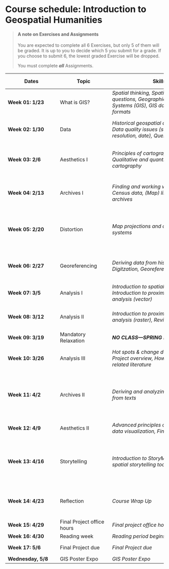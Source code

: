 # Course schedule: Introduction to Geospatial Humanities

>#### A note on Exercises and Assignments
>You are expected to complete all 6 Exercises, but only 5 of them will be graded. It is up to you to decide which 5 you submit for a grade. If you choose to submit 6, the lowest graded Exercise will be dropped.
>
>You must complete ***all*** Assignments.

| <div style="width:150px">**Dates**</div> | <div style="width:150px">**Topic**</div> | <div style="width:300px">**Skills**</div>                                                                            | <div style="width:150px">**In-class activities**</div> | **Exercises Assigned**                                                             | <div style="width:150px">**Exercises Due**</div>                             | <div style="width:150px">**Assignments Assigned**</div>  | <div style="width:150px">**Assignments Due**</div>       |
| ---------------------------------------- | ---------------------------------------- | -------------------------------------------------------------------------------------------------------------------- | ------------------------------------------------------ | ---------------------------------------------------------------------------------- | ---------------------------------------------------------------------------- | -------------------------------------------------------- | -------------------------------------------------------- |
| **Week 01: 1/23**                        | What is GIS?                             | *Spatial thinking, Spatial research questions, Geographic Information Systems (GIS), GIS data structures & formats*  | In-class 1: Installing ArcGIS Pro                      | Exercise 1: Learning ArcGIS Pro basics                                             |                                                                              |                                                          |                                                          |
| **Week 02: 1/30**                        | Data                                     | *Historical geospatial data sources, Data quality issues (scale, accuracy, resolution, date), Querying spatial data* |                                                        | Exercise 2: Querying data within ArcGIS Pro                                        | Exercise 1: Learning ArcGIS Pro basics using Census data                     |                                                          |                                                          |
| **Week 03: 2/6**                         | Aesthetics I                             | *Principles of cartographic design, Qualitative and quantitative cartography*                                        |                                                        | Exercise 3: Introduction to qualitative and quantitative cartography               |                                                                              | Assignment 1: Cartographic Design                        |                                                          |
| **Week 04: 2/13**                        | Archives I                               | *Finding and working with historical Census data, (Map) libraries, Digital archives*                                 |                                                        | Exercise 4: Working with historical census data in GIS                             | Exercise 2: Introduction to qualitative and quantitative cartography         |                                                          | Assignment 1: Cartographic Design                        |
| **Week 05: 2/20**                        | Distortion                               | *Map projections and coordinate systems*                                                                             |                                                        | Exercise 5: Troubleshooting coordinate systems and displaying XY data              |                                                                              | Assignment 2: Census Discovery and Documentation         |                                                          |
| **Week 06: 2/27**                        | Georeferencing                           | *Deriving data from historical maps, Digitzation, Georeferencing*                                                    |                                                        | Exercise 6: Creating geospatial data with georeferencing                           | Exercise 3: Troubleshooting coordinate systems and displaying XY data        | Assignment 3: Spatial Thinking & Spatial Problem Solving | Assignment 2: Census Discovery and Documentation         |
| **Week 07: 3/5**                         | Analysis I                               | *Introduction to spatial analysis, Introduction to proximity and overlay analysis (vector)*                          |                                                        | Exercise 7: Proximity Analysis                                                     |                                                                              |                                                          |                                                          |
| **Week 08: 3/12**                        | Analysis II                              | *Introduction to proximity and overlay analysis (raster), Review data sources*                                       |                                                        | Exercise 8: Overlay Analysis                                                       | Exercise 4: Proximity Analysis                                               | Assignment 4: Project Data Search and Documentation      | Assignment 3: Spatial Thinking & Spatial Problem Solving |
| **Week 09: 3/19**                        | Mandatory Relaxation                     | ***NO CLASS—SPRING BREAK***                                                                                          |                                                        |                                                                                    |                                                                              |                                                          |                                                          |
| **Week 10: 3/26**                        | Analysis III                             | *Hot spots & change detection, Final Project overview, How to find GIS-related literature*                           |                                                        | Exercise 5: Hot Spot Analysis & Change Detection                                   |                                                                              | Assignment 5: Final Project (Multiple components)        | Assignment 4: Project Data Search and Documentation      |
| **Week 11: 4/2**                         | Archives II                              | *Deriving and analyzing geospatial data from texts*                                                                  |                                                        | In-class: Natural Language Processing (NLP) methods for geospatial text extraction | Exercise 5: Hot Spot Analysis & Change Detection                             |                                                          |                                                          |
| **Week 12: 4/9**                         | Aesthetics II                            | *Advanced principles of cartography & data visualization, Final project design*                                      |                                                        | In-class: Data visualization                                                       |                                                                              |                                                          | Assignment 5.1: Detailed Project Proposal                |
| **Week 13: 4/16**                        | Storytelling                             | *Introduction to StoryMaps and other spatial storytelling tools*                                                     |                                                        | Exercise 6: Developing interactive online narratives using ArcGIS Story Maps       |                                                                              |                                                          |                                                          |
| **Week 14: 4/23**                        | Reflection                               | *Course Wrap Up*                                                                                                     |                                                        |                                                                                    | Exercise 6: Developing interactive online narratives using ArcGIS Story Maps |                                                          |                                                          |
| **Week 15: 4/29**                        | Final Project office hours               | *Final project office hours*                                                                                         |                                                        |                                                                                    |                                                                              |                                                          | Assignment 5.2: Final Project Draft                      |
| **Week 16: 4/30**                        | Reading week                             | *Reading period begins*                                                                                              |                                                        |                                                                                    |                                                                              |                                                          |                                                          |
| **Week 17: 5/6**                         | Final Project due                        | *Final Project due*                                                                                                  |                                                        |                                                                                    |                                                                              |                                                          | Assignment 5.3: Final Project                            |
| **Wednesday, 5/8**                       | GIS Poster Expo                          | *GIS Poster Expo*                                                                                                    |                                                        |                                                                                    |                                                                              |                                                          |                                                          |